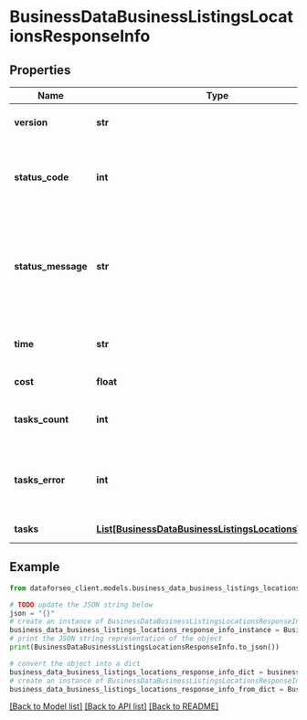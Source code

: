 # BusinessDataBusinessListingsLocationsResponseInfo


## Properties

Name | Type | Description | Notes
------------ | ------------- | ------------- | -------------
**version** | **str** | the current version of the API | [optional] 
**status_code** | **int** | general status code you can find the full list of the response codes here | [optional] 
**status_message** | **str** | general informational message you can find the full list of general informational messages here | [optional] 
**time** | **str** | total execution time, seconds | [optional] 
**cost** | **float** | total tasks cost, USD | [optional] 
**tasks_count** | **int** | the number of tasks in the tasks array | [optional] 
**tasks_error** | **int** | the number of tasks in the tasks array returned with an error | [optional] 
**tasks** | [**List[BusinessDataBusinessListingsLocationsTaskInfo]**](BusinessDataBusinessListingsLocationsTaskInfo.md) | array of tasks | [optional] 

## Example

```python
from dataforseo_client.models.business_data_business_listings_locations_response_info import BusinessDataBusinessListingsLocationsResponseInfo

# TODO update the JSON string below
json = "{}"
# create an instance of BusinessDataBusinessListingsLocationsResponseInfo from a JSON string
business_data_business_listings_locations_response_info_instance = BusinessDataBusinessListingsLocationsResponseInfo.from_json(json)
# print the JSON string representation of the object
print(BusinessDataBusinessListingsLocationsResponseInfo.to_json())

# convert the object into a dict
business_data_business_listings_locations_response_info_dict = business_data_business_listings_locations_response_info_instance.to_dict()
# create an instance of BusinessDataBusinessListingsLocationsResponseInfo from a dict
business_data_business_listings_locations_response_info_from_dict = BusinessDataBusinessListingsLocationsResponseInfo.from_dict(business_data_business_listings_locations_response_info_dict)
```
[[Back to Model list]](../README.md#documentation-for-models) [[Back to API list]](../README.md#documentation-for-api-endpoints) [[Back to README]](../README.md)


